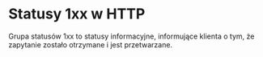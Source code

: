 # Statusy 1xx w HTTP
Grupa statusów 1xx to statusy informacyjne, informujące klienta o tym, że zapytanie zostało otrzymane i jest przetwarzane.